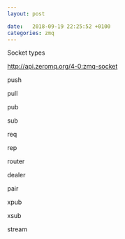 ```yaml
---
layout: post

date:   2018-09-19 22:25:52 +0100
categories: zmq
---
```

Socket types

http://api.zeromq.org/4-0:zmq-socket

push

pull

pub

sub

req

rep

router

dealer

pair

xpub

xsub

stream
